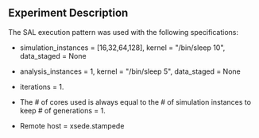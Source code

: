 Experiment Description
----------------------

The SAL execution pattern was used with the following specifications:

* simulation\_instances = [16,32,64,128], kernel = "/bin/sleep 10", data\_staged = None
* analysis\_instances = 1, kernel = "/bin/sleep 5", data\_staged = None
* iterations = 1.

* The # of cores used is always equal to the # of simulation instances to keep # of generations = 1.
* Remote host = xsede.stampede

